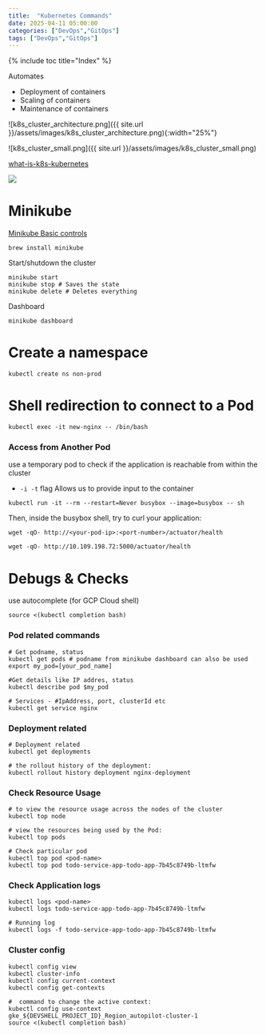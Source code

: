 ```yaml
---
title:  "Kubernetes Commands"
date: 2025-04-11 05:00:00
categories: ["DevOps","GitOps"]
tags: ["DevOps","GitOps"]
---
```


{% include toc title="Index" %}

Automates
- Deployment of containers
- Scaling of containers
- Maintenance of containers

![k8s_cluster_architecture.png]({{ site.url }}/assets/images/k8s_cluster_architecture.png){:width="25%"}

![k8s_cluster_small.png]({{ site.url }}/assets/images/k8s_cluster_small.png)

[what-is-k8s-kubernetes](https://github.com/ByteByteGoHq/system-design-101?tab=readme-ov-file#what-is-k8s-kubernetes)

![](https://www.youtube.com/watch?v=TlHvYWVUZyc)

# Minikube
[Minikube Basic controls](https://minikube.sigs.k8s.io/docs/handbook/controls/)

```shell
brew install minikube
```

Start/shutdown the cluster
```shell
minikube start
minikube stop # Saves the state
minikube delete # Deletes everything
```

Dashboard
```shell
minikube dashboard
```

# Create a namespace
```shell
kubectl create ns non-prod
```

# Shell redirection to connect to a Pod
```shell
kubectl exec -it new-nginx -- /bin/bash
```

### Access from Another Pod
use a temporary pod to check if the application is reachable from within the
cluster
- `-i -t` flag Allows us to provide input to the container
```shell
kubectl run -it --rm --restart=Never busybox --image=busybox -- sh
```

Then, inside the busybox shell, try to curl your application:
```shell
wget -qO- http://<your-pod-ip>:<port-number>/actuator/health

wget -qO- http://10.109.198.72:5000/actuator/health
```

# Debugs & Checks 
use autocomplete (for GCP Cloud shell)
```shell
source <(kubectl completion bash)
```

### Pod related commands
```shell
# Get podname, status
kubectl get pods # podname from minikube dashboard can also be used
export my_pod=[your_pod_name]

#Get details like IP addres, status
kubectl describe pod $my_pod

# Services - #IpAddress, port, clusterId etc
kubectl get service nginx
```

### Deployment related
```shell
# Deployment related
kubectl get deployments

# the rollout history of the deployment:
kubectl rollout history deployment nginx-deployment
```

### Check Resource Usage
```shell
# to view the resource usage across the nodes of the cluster
kubectl top node

# view the resources being used by the Pod:
kubectl top pods

# Check particular pod
kubectl top pod <pod-name>
kubectl top pod todo-service-app-todo-app-7b45c8749b-ltmfw
```

### Check Application logs

```shell
kubectl logs <pod-name>
kubectl logs todo-service-app-todo-app-7b45c8749b-ltmfw

# Running log
kubectl logs -f todo-service-app-todo-app-7b45c8749b-ltmfw
```

### Cluster config
```shell
kubectl config view
kubectl cluster-info
kubectl config current-context
kubectl config get-contexts

#  command to change the active context:
kubectl config use-context gke_${DEVSHELL_PROJECT_ID}_Region_autopilot-cluster-1
source <(kubectl completion bash)
```
